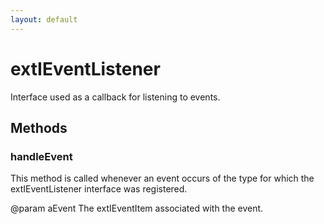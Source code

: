 ```yaml
---
layout: default
---
```


# extIEventListener #

Interface used as a callback for listening to events.


## Methods ##

### handleEvent ###

This method is called whenever an event occurs of the type for which 
the extIEventListener interface was registered.

@param   aEvent
         The extIEventItem associated with the event.

